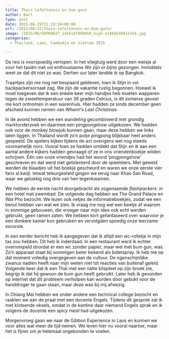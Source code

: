```yaml
---
title: Thais tafeltennis en bum guns
author: Bart
type: post
date: 2015-06-25T11:19:56+00:00
url: /2015/06/25/thais-tafeltennis-en-bum-guns/
image: /2015/06/GOPR0027_1435147996050_high-e1468249011416.jpg
categories:
  - Thailand, Laos, Cambodja en Vietnam 2015

---
```

De reis is voorspoedig verlopen. In het vliegtuig werd door een meisje al voor het taxiën met vol enthousiasme _We zijn er bijna_ gezongen. Inmiddels weet ze dat dit niet zo was. Dertien uur later landde ik op Bangkok.

Traantjes zijn me nog net bespaard gebleven, toen ik Stijn in vol backpackersornaat zag. We zijn de vakantie rustig begonnen. Hoewel ik moet toegeven dat ik een enkele keer mijn handjes heb moeten wapperen tegen de zweettemperatuur van 36 graden Celcius, is dit zomerse gevoel me kort ontnomen in een warenhuis. Hier hadden ze sinds december geen afscheid kunnen nemen van _Wham!_&#8216;s _Last Christmas_.

In de avond hebben we een wandeling gecombineerd met grondig marktonderzoek en daarmee een pingpongshow uitgekozen. We hadden ook voor de monkey blowjob kunnen gaan, maar deze hebben we links laten liggen. In Thailand wordt zo&#8217;n potje pingpong blijkbaar heel anders gespeeld. De spelers kijken tijdens de act overigens wel nog steeds voornamelijk nors. Vooral toen ze hadden ontdekt dat Stijn en ik aan een aantal andere kijkers hadden gevraagd of ze in ons vriendenboekje wilden schrijven. Één van onze vriendjes had het woord &#8216;pingpongshow&#8217; geschreven en dat werd niet getolereerd door de speelsters. Met geweld werden de blaadjes uit het boekje gescheurd en waren we onze eerste vier fans al kwijt. Ietwat teleurgesteld gingen we terug naar Khao San Road, waar we gelukkig nog drie van hen tegenkwamen.

We hebben de eerste nacht doorgebracht als zogenaamde _flashpackers_: in een hotel met zwembad. De volgende dag hebben we The Grand Palace en Wat Pho bezocht. We lezen ook netjes de informatieboekjes, zodat we een benul hebben van wat we zien. Ik vraag me nog wel een beetje af waarom in sommige gebouwen, die vroeger naar mijn idee ook echt werden gebruikt, geen ramen zaten. We hebben kort gefantaseerd over waarvoor je een donkere kamer kon gebruiken en vervolgden spoedig onze leerzame excursie.

In een eerder bericht heb ik aangegeven dat ik altijd een wc-rolletje in mijn tas zou hebben. Dit heb ik inderdaad. In een restaurant werd ik echter overrompeld doordat er een wc zonder papier, maar wel met bum gun, was. Zo&#8217;n apparaat staat bij sommigen beter bekend als bidetspray. Ik heb me op dat moment volledig overgegeven aan de cultuur. De ogenschijnlijke zwanus nadien heeft naar mijn weten niet tot reacties van buitenaf geleid. Volgende keer dat ik een Thai met een natte bilspleet op zijn broek zie, begrijp ik dat hij gewoon de bum gun heeft gebruikt. Later heb ik gevonden op internet dat dit probleem verholpen kan worden door gebukt voor de handdroger te gaan staan, maar deze was bij mij afwezig.

In Chiang Mai hebben we onder andere een technical college bezocht en raakten we aan de praat met een docente Engels. Tijdens dit gesprek zat ik met klotsende oksels, omdat in de kantine daar niemand Engels sprak en ik volgens de docente een _spicy meal_ had uitgekozen.

Morgenvroeg gaan we naar de Gibbon Experience in Laos en kunnen we voor alles wat meer de tijd nemen. We leven hier nu vooral naartoe, maar het is fijner om je helemaal ongebonden te voelen.
